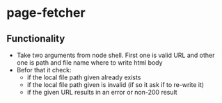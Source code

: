 # page-fetcher

## Functionality
  * Take two arguments from node shell. First one is valid URL and other one is path and file name where to write html body
  * Befor that it check:
    * if the local file path given already exists
    * if the local file path given is invalid (if so it ask if to re-write it)
    * if the given URL results in an error or non-200 result
